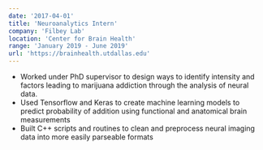 ```yaml
---
date: '2017-04-01'
title: 'Neuroanalytics Intern'
company: 'Filbey Lab'
location: 'Center for Brain Health'
range: 'January 2019 - June 2019'
url: 'https://brainhealth.utdallas.edu'
---
```


- Worked under PhD supervisor to design ways to identify intensity and factors leading to marijuana addiction through the analysis of neural data.
- Used Tensorflow and Keras to create machine learning models to predict probability of addition using functional and anatomical brain measurements
- Built C++ scripts and routines to clean and preprocess neural imaging data into more easily parseable formats
